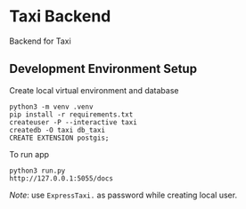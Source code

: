# Taxi Backend

Backend for Taxi


## Development Environment Setup

Create local virtual environment and database

    python3 -m venv .venv
    pip install -r requirements.txt
    createuser -P --interactive taxi
    createdb -O taxi db_taxi
    CREATE EXTENSION postgis;

To run app

    python3 run.py
    http://127.0.0.1:5055/docs

_Note_: use `ExpressTaxi.` as password while creating local user.
